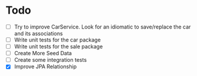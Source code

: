 # Todo

* [ ] Try to improve CarService. Look for an idiomatic to save/replace the car and its associations 
* [ ] Write unit tests for the car package
* [ ] Write unit tests for the sale package
* [ ] Create More Seed Data
* [ ] Create some integration tests
* [x] Improve JPA Relationship